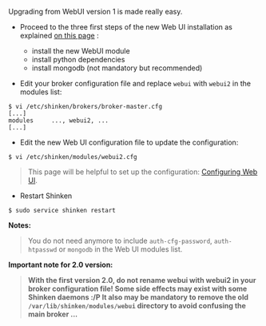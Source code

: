 Upgrading from WebUI version 1 is made really easy. 

* Proceed to the three first steps of the new Web UI installation as explained [on this page](https://github.com/shinken-monitoring/mod-webui/wiki/Installation) : 

  - install the new WebUI module
  - install python dependencies
  - install mongodb (not mandatory but recommended) 

* Edit your broker configuration file and replace `webui` with `webui2` in the modules list:
```
$ vi /etc/shinken/brokers/broker-master.cfg
[...]
modules     ..., webui2, ...
[...]
```

* Edit the new Web UI configuration file to update the configuration:
```
$ vi /etc/shinken/modules/webui2.cfg
```

> This page will be helpful to set up the configuration: [Configuring Web UI](https://github.com/shinken-monitoring/mod-webui/wiki/Configuration---Main-parameters). 

* Restart Shinken
```
$ sudo service shinken restart
```

**Notes:**
> You do not need anymore to include `auth-cfg-password`, `auth-htpasswd` or `mongodb` in the Web UI modules list.

**Important note for 2.0 version:**
> **With the first version 2.0, do not rename webui with webui2 in your broker configuration file! Some side effects may exist with some Shinken daemons :/P It also may be mandatory to remove the old `/var/lib/shinken/modules/webui` directory to avoid confusing the main broker ...**

